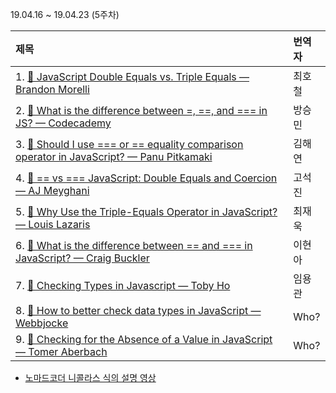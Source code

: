 19.04.16 ~ 19.04.23 (5주차)

| 제목                                                                                                                                        | 번역자   |
| :------------------------------------------------------------------------------------------------------------------------------------------ | :------- |
| 1. [📜 JavaScript Double Equals vs. Triple Equals — Brandon Morelli](https://codeburst.io/javascript-double-equals-vs-triple-equals-61d4ce5a121a)            | 최호철   |
| 2. [📜 What is the difference between =, ==, and === in JS? — Codecademy](https://www.codecademy.com/en/forum_questions/558ea4f5e39efed371000508)       | 방승민   |
| 3. [📜 Should I use === or == equality comparison operator in JavaScript? — Panu Pitkamaki](https://bytearcher.com/articles/equality-comparison-operator-javascript/)                    | 김해연  |
| 4. [📜 == vs === JavaScript: Double Equals and Coercion — AJ Meyghani](https://www.codementor.io/javascript/tutorial/double-equals-and-coercion-in-javascript) | 고석진 |
| 5. [📜 Why Use the Triple-Equals Operator in JavaScript? — Louis Lazaris](https://www.impressivewebs.com/why-use-triple-equals-javascipt/)      | 최재욱     |
| 6. [📜 What is the difference between == and === in JavaScript? — Craig Buckler](https://www.oreilly.com/learning/what-is-the-difference-between-and-in-javascript)   | 이현아   |
| 7. [📜 Checking Types in Javascript — Toby Ho](http://tobyho.com/2011/01/28/checking-types-in-javascript/)                   | 임용관   |
| 8. [📜 How to better check data types in JavaScript — Webbjocke](https://webbjocke.com/javascript-check-data-types/) | Who? |
| 9. [📜 Checking for the Absence of a Value in JavaScript — Tomer Aberbach](https://tomeraberba.ch/html/post/checking-for-the-absence-of-a-value-in-javascript.html) | Who? |

- [노마드코더 니콜라스 식의 설명 영상](https://www.youtube.com/watch?v=QkFkFqg-J04)

